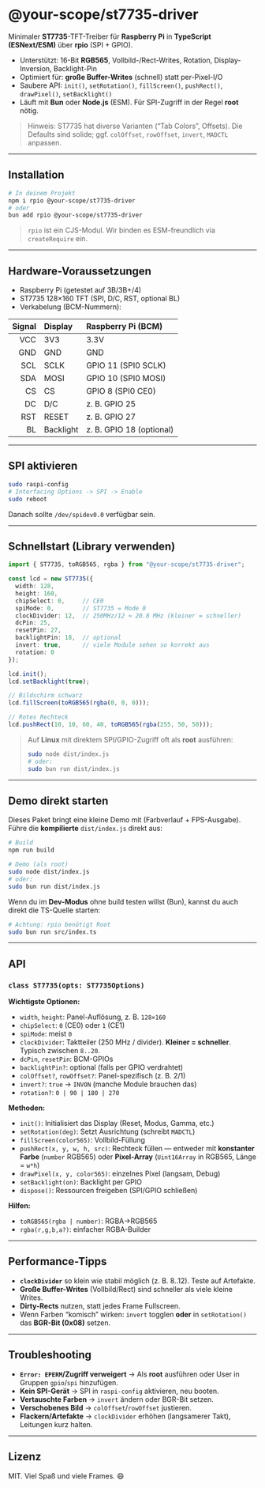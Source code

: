 # @your-scope/st7735-driver

Minimaler **ST7735**-TFT-Treiber für **Raspberry Pi** in **TypeScript (ESNext/ESM)** über **rpio** (SPI + GPIO).

- Unterstützt: 16-Bit **RGB565**, Vollbild-/Rect-Writes, Rotation, Display-Inversion, Backlight-Pin
- Optimiert für: **große Buffer-Writes** (schnell) statt per-Pixel-I/O
- Saubere API: `init()`, `setRotation()`, `fillScreen()`, `pushRect()`, `drawPixel()`, `setBacklight()`
- Läuft mit **Bun** oder **Node.js** (ESM). Für SPI-Zugriff in der Regel **root** nötig.

> Hinweis: ST7735 hat diverse Varianten (“Tab Colors”, Offsets). Die Defaults sind solide; ggf. `colOffset`, `rowOffset`, `invert`, `MADCTL` anpassen.

---

## Installation

```bash
# In deinem Projekt
npm i rpio @your-scope/st7735-driver
# oder
bun add rpio @your-scope/st7735-driver
```

> `rpio` ist ein CJS-Modul. Wir binden es ESM-freundlich via `createRequire` ein.

---

## Hardware-Voraussetzungen

- Raspberry Pi (getestet auf 3B/3B+/4)
- ST7735 128×160 TFT (SPI, D/C, RST, optional BL)
- Verkabelung (BCM-Nummern):

| Signal | Display | Raspberry Pi (BCM) |
|-------:|:--------|:-------------------|
| VCC    | 3V3     | 3.3V               |
| GND    | GND     | GND                |
| SCL    | SCLK    | GPIO 11 (SPI0 SCLK)|
| SDA    | MOSI    | GPIO 10 (SPI0 MOSI)|
| CS     | CS      | GPIO 8  (SPI0 CE0) |
| DC     | D/C     | z. B. GPIO 25      |
| RST    | RESET   | z. B. GPIO 27      |
| BL     | Backlight| z. B. GPIO 18 (optional)|

---

## SPI aktivieren

```bash
sudo raspi-config
# Interfacing Options -> SPI -> Enable
sudo reboot
```

Danach sollte `/dev/spidev0.0` verfügbar sein.

---

## Schnellstart (Library verwenden)

```ts
import { ST7735, toRGB565, rgba } from "@your-scope/st7735-driver";

const lcd = new ST7735({
  width: 128,
  height: 160,
  chipSelect: 0,     // CE0
  spiMode: 0,        // ST7735 = Mode 0
  clockDivider: 12,  // 250MHz/12 ≈ 20.8 MHz (kleiner = schneller)
  dcPin: 25,
  resetPin: 27,
  backlightPin: 18,  // optional
  invert: true,      // viele Module sehen so korrekt aus
  rotation: 0
});

lcd.init();
lcd.setBacklight(true);

// Bildschirm schwarz
lcd.fillScreen(toRGB565(rgba(0, 0, 0)));

// Rotes Rechteck
lcd.pushRect(10, 10, 60, 40, toRGB565(rgba(255, 50, 50)));
```

> Auf **Linux** mit direktem SPI/GPIO-Zugriff oft als **root** ausführen:
> ```bash
> sudo node dist/index.js
> # oder:
> sudo bun run dist/index.js
> ```

---

## Demo direkt starten

Dieses Paket bringt eine kleine Demo mit (Farbverlauf + FPS-Ausgabe). Führe die **kompilierte** `dist/index.js` direkt aus:

```bash
# Build
npm run build

# Demo (als root)
sudo node dist/index.js
# oder:
sudo bun run dist/index.js
```

Wenn du im **Dev-Modus** ohne build testen willst (Bun), kannst du auch direkt die TS-Quelle starten:

```bash
# Achtung: rpio benötigt Root
sudo bun run src/index.ts
```

---

## API

### `class ST7735(opts: ST7735Options)`

**Wichtigste Optionen:**
- `width`, `height`: Panel-Auflösung, z. B. `128×160`
- `chipSelect`: `0` (CE0) oder `1` (CE1)
- `spiMode`: meist `0`
- `clockDivider`: Taktteiler (250 MHz / divider). **Kleiner = schneller**. Typisch zwischen `8..20`.
- `dcPin`, `resetPin`: BCM-GPIOs
- `backlightPin?`: optional (falls per GPIO verdrahtet)
- `colOffset?`, `rowOffset?`: Panel-spezifisch (z. B. 2/1)
- `invert?`: `true` → `INVON` (manche Module brauchen das)
- `rotation?`: `0 | 90 | 180 | 270`

**Methoden:**
- `init()`: Initialisiert das Display (Reset, Modus, Gamma, etc.)
- `setRotation(deg)`: Setzt Ausrichtung (schreibt `MADCTL`)
- `fillScreen(color565)`: Vollbild-Füllung
- `pushRect(x, y, w, h, src)`: Rechteck füllen — entweder mit **konstanter Farbe** (`number` RGB565) oder **Pixel-Array** (`Uint16Array` in RGB565, Länge = `w*h`)
- `drawPixel(x, y, color565)`: einzelnes Pixel (langsam, Debug)
- `setBacklight(on)`: Backlight per GPIO
- `dispose()`: Ressourcen freigeben (SPI/GPIO schließen)

**Hilfen:**
- `toRGB565(rgba | number)`: RGBA→RGB565
- `rgba(r,g,b,a?)`: einfacher RGBA-Builder

---

## Performance-Tipps

- **`clockDivider`** so klein wie stabil möglich (z. B. 8..12). Teste auf Artefakte.
- **Große Buffer-Writes** (Vollbild/Rect) sind schneller als viele kleine Writes.
- **Dirty-Rects** nutzen, statt jedes Frame Fullscreen.
- Wenn Farben “komisch” wirken: `invert` togglen **oder** in `setRotation()` das **BGR-Bit (0x08)** setzen.

---

## Troubleshooting

- **`Error: EPERM`/Zugriff verweigert** → Als **root** ausführen oder User in Gruppen `gpio`/`spi` hinzufügen.
- **Kein SPI-Gerät** → SPI in `raspi-config` aktivieren, neu booten.
- **Vertauschte Farben** → `invert` ändern oder BGR-Bit setzen.
- **Verschobenes Bild** → `colOffset`/`rowOffset` justieren.
- **Flackern/Artefakte** → `clockDivider` erhöhen (langsamerer Takt), Leitungen kurz halten.

---

## Lizenz

MIT. Viel Spaß und viele Frames. 😄
